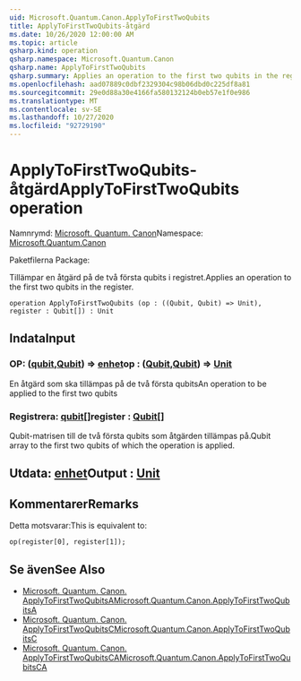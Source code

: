```yaml
---
uid: Microsoft.Quantum.Canon.ApplyToFirstTwoQubits
title: ApplyToFirstTwoQubits-åtgärd
ms.date: 10/26/2020 12:00:00 AM
ms.topic: article
qsharp.kind: operation
qsharp.namespace: Microsoft.Quantum.Canon
qsharp.name: ApplyToFirstTwoQubits
qsharp.summary: Applies an operation to the first two qubits in the register.
ms.openlocfilehash: aad07889c0dbf2329304c98b06dbd0c225df8a81
ms.sourcegitcommit: 29e0d88a30e4166fa580132124b0eb57e1f0e986
ms.translationtype: MT
ms.contentlocale: sv-SE
ms.lasthandoff: 10/27/2020
ms.locfileid: "92729190"
---
```

# <a name="applytofirsttwoqubits-operation"></a><span data-ttu-id="39b5a-102">ApplyToFirstTwoQubits-åtgärd</span><span class="sxs-lookup"><span data-stu-id="39b5a-102">ApplyToFirstTwoQubits operation</span></span>

<span data-ttu-id="39b5a-103">Namnrymd: [Microsoft. Quantum. Canon](xref:Microsoft.Quantum.Canon)</span><span class="sxs-lookup"><span data-stu-id="39b5a-103">Namespace: [Microsoft.Quantum.Canon](xref:Microsoft.Quantum.Canon)</span></span>

<span data-ttu-id="39b5a-104">Paketfilerna [](https://nuget.org/packages/)</span><span class="sxs-lookup"><span data-stu-id="39b5a-104">Package: [](https://nuget.org/packages/)</span></span>


<span data-ttu-id="39b5a-105">Tillämpar en åtgärd på de två första qubits i registret.</span><span class="sxs-lookup"><span data-stu-id="39b5a-105">Applies an operation to the first two qubits in the register.</span></span>

```qsharp
operation ApplyToFirstTwoQubits (op : ((Qubit, Qubit) => Unit), register : Qubit[]) : Unit
```


## <a name="input"></a><span data-ttu-id="39b5a-106">Indata</span><span class="sxs-lookup"><span data-stu-id="39b5a-106">Input</span></span>

### <a name="op--qubitqubit--unit"></a><span data-ttu-id="39b5a-107">OP: ([qubit](xref:microsoft.quantum.lang-ref.qubit),[Qubit](xref:microsoft.quantum.lang-ref.qubit)) => [enhet](xref:microsoft.quantum.lang-ref.unit)</span><span class="sxs-lookup"><span data-stu-id="39b5a-107">op : ([Qubit](xref:microsoft.quantum.lang-ref.qubit),[Qubit](xref:microsoft.quantum.lang-ref.qubit)) => [Unit](xref:microsoft.quantum.lang-ref.unit)</span></span> 

<span data-ttu-id="39b5a-108">En åtgärd som ska tillämpas på de två första qubits</span><span class="sxs-lookup"><span data-stu-id="39b5a-108">An operation to be applied to the first two qubits</span></span>


### <a name="register--qubit"></a><span data-ttu-id="39b5a-109">Registrera: [qubit](xref:microsoft.quantum.lang-ref.qubit)[]</span><span class="sxs-lookup"><span data-stu-id="39b5a-109">register : [Qubit](xref:microsoft.quantum.lang-ref.qubit)[]</span></span>

<span data-ttu-id="39b5a-110">Qubit-matrisen till de två första qubits som åtgärden tillämpas på.</span><span class="sxs-lookup"><span data-stu-id="39b5a-110">Qubit array to the first two qubits of which the operation is applied.</span></span>



## <a name="output--unit"></a><span data-ttu-id="39b5a-111">Utdata: [enhet](xref:microsoft.quantum.lang-ref.unit)</span><span class="sxs-lookup"><span data-stu-id="39b5a-111">Output : [Unit](xref:microsoft.quantum.lang-ref.unit)</span></span>



## <a name="remarks"></a><span data-ttu-id="39b5a-112">Kommentarer</span><span class="sxs-lookup"><span data-stu-id="39b5a-112">Remarks</span></span>

<span data-ttu-id="39b5a-113">Detta motsvarar:</span><span class="sxs-lookup"><span data-stu-id="39b5a-113">This is equivalent to:</span></span>

```qsharp
op(register[0], register[1]);
```

## <a name="see-also"></a><span data-ttu-id="39b5a-114">Se även</span><span class="sxs-lookup"><span data-stu-id="39b5a-114">See Also</span></span>

- [<span data-ttu-id="39b5a-115">Microsoft. Quantum. Canon. ApplyToFirstTwoQubitsA</span><span class="sxs-lookup"><span data-stu-id="39b5a-115">Microsoft.Quantum.Canon.ApplyToFirstTwoQubitsA</span></span>](xref:Microsoft.Quantum.Canon.ApplyToFirstTwoQubitsA)
- [<span data-ttu-id="39b5a-116">Microsoft. Quantum. Canon. ApplyToFirstTwoQubitsC</span><span class="sxs-lookup"><span data-stu-id="39b5a-116">Microsoft.Quantum.Canon.ApplyToFirstTwoQubitsC</span></span>](xref:Microsoft.Quantum.Canon.ApplyToFirstTwoQubitsC)
- [<span data-ttu-id="39b5a-117">Microsoft. Quantum. Canon. ApplyToFirstTwoQubitsCA</span><span class="sxs-lookup"><span data-stu-id="39b5a-117">Microsoft.Quantum.Canon.ApplyToFirstTwoQubitsCA</span></span>](xref:Microsoft.Quantum.Canon.ApplyToFirstTwoQubitsCA)